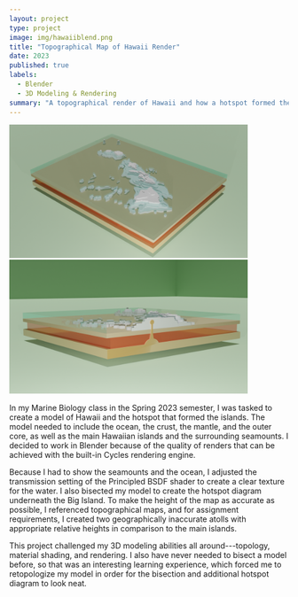 ```yaml
---
layout: project
type: project
image: img/hawaiiblend.png
title: "Topographical Map of Hawaii Render"
date: 2023
published: true
labels:
  - Blender
  - 3D Modeling & Rendering
summary: "A topographical render of Hawaii and how a hotspot formed the islands."
---
```


<meta name="viewport" content="width=device-width, initial-scale=1">
<link href="https://cdn.jsdelivr.net/npm/bootstrap@5.2.0/dist/css/bootstrap.min.css" rel="stylesheet">
<script src="https://cdn.jsdelivr.net/npm/bootstrap@5.2.0/dist/js/bootstrap.bundle.min.js"></script>

<div class="container text-center">
<div class="row">
<div class="col">
  <img src="../img/hawaii1.png" class="img-thumbnail" alt="Hawaii Render Image 1" style="max-width: 430px;">
</div>
<div class="col">
  <img src="../img/hawaii3.png" class="img-thumbnail" alt="Hawaii Render Image 2" style="max-width: 430px;">
</div>
</div>
</div>

<div class="container mt-5">
<p>
In my Marine Biology class in the Spring 2023 semester, I was tasked to create a model of Hawaii and the hotspot that formed the islands. The model needed to include the ocean, the crust, the mantle, and the outer core, as well as the main Hawaiian islands and the surrounding seamounts. I decided to work in Blender because of the quality of renders that can be achieved with the built-in Cycles rendering engine.
  </p>

<p>
Because I had to show the seamounts and the ocean, I adjusted the transmission setting of the Principled BSDF shader to create a clear texture for the water. I also bisected my model to create the hotspot diagram underneath the Big Island. To make the height of the map as accurate as possible, I referenced topographical maps, and for assignment requirements, I created two geographically inaccurate atolls with appropriate relative heights in comparison to the main islands.
  </p>

<p>
This project challenged my 3D modeling abilities all around---topology, material shading, and rendering. I also have never needed to bisect a model before, so that was an interesting learning experience, which forced me to retopologize my model in order for the bisection and additional hotspot diagram to look neat.
</p>
</div>
